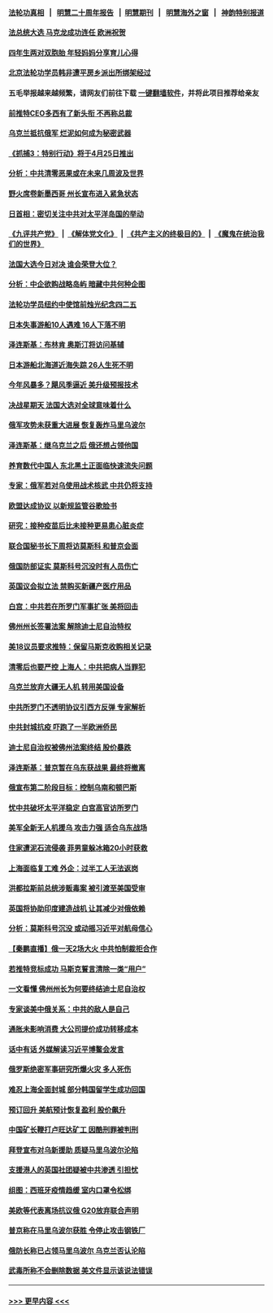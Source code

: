 #### [法轮功真相](https://github.com/gfw-breaker/truth/blob/master/README.md?t=0) &nbsp;&nbsp;|&nbsp;&nbsp; [明慧二十周年报告](https://github.com/gfw-breaker/mh-reports/blob/master/README.md?t=0) &nbsp;&nbsp;|&nbsp;&nbsp;[明慧期刊](https://github.com/gfw-breaker/mh-qikan) &nbsp;&nbsp;|&nbsp;&nbsp; [明慧海外之窗](https://github.com/gfw-breaker/mh-news/blob/master/README.md?t=0) &nbsp;&nbsp;|&nbsp;&nbsp; [神韵特别报道](https://github.com/gfw-breaker/mh-news/blob/master/shenyun.md?t=0)
#### [法总统大选  马克龙成功连任 欧洲祝贺](../pages/nsc418/n13719442.md?t=04250651) 
#### [四年生两对双胞胎 年轻妈妈分享育儿心得](../pages/nsc418/n13719150.md?t=04250651) 
#### [北京法轮功学员韩非遭平房乡派出所绑架经过](../pages/nsc418/n13719316.md?t=04250651) 
#### 五毛举报越来越频繁，请网友们前往下载 [一键翻墙软件](https://github.com/gfw-breaker/ssr-accounts)，并将此项目推荐给亲友
#### [前推特CEO多西有了新头衔 不再称总裁](../pages/nsc418/n13719420.md?t=04250651) 
#### [乌克兰抵抗俄军 烂泥如何成为秘密武器](../pages/nsc418/n13719439.md?t=04250651) 
#### [《抓捕3：特别行动》将于4月25日推出](../pages/nsc418/n13717350.md?t=04250651) 
#### [分析：中共清零恶果或在未来几周波及世界](../pages/nsc418/n13719436.md?t=04250651) 
#### [野火席卷新墨西哥 州长宣布进入紧急状态](../pages/nsc418/n13719351.md?t=04250651) 
#### [日首相：密切关注中共对太平洋岛国的举动](../pages/nsc418/n13719329.md?t=04250651) 
#### [《九评共产党》](https://github.com/begood0513/9ping.md/blob/master/README.md) &nbsp;|&nbsp; [《解体党文化》](../../../../jtdwh.md/blob/master/README.md)  &nbsp;|&nbsp; [《共产主义的终极目的》](../../../../gczydzjmd.md/blob/master/README.md) &nbsp;|&nbsp; [《魔鬼在统治我们的世界》](../../../../mgztzwmdsj.md/blob/master/README.md) 
#### [法国大选今日对决 谁会荣登大位？](../pages/nsc418/n13719235.md?t=04250651) 
#### [分析：中企欲购战略岛屿 暗藏中共何种企图](../pages/nsc418/n13715568.md?t=04250651) 
#### [法轮功学员纽约中使馆前烛光纪念四二五](../pages/nsc418/n13719075.md?t=04250651) 
#### [日本失事游船10人遇难 16人下落不明](../pages/nsc418/n13719281.md?t=04250651) 
#### [泽连斯基：布林肯 奥斯汀将访问基辅](../pages/nsc418/n13718768.md?t=04250651) 
#### [日本游船北海道近海失踪 26人生死不明](../pages/nsc418/n13718714.md?t=04250651) 
#### [今年风暴多？飓风季逼近  美升级预报技术](../pages/nsc418/n13718650.md?t=04250651) 
#### [决战星期天 法国大选对全球意味着什么](../pages/nsc418/n13718591.md?t=04250651) 
#### [俄军攻势未获重大进展 恢复轰炸马里乌波尔](../pages/nsc418/n13718574.md?t=04250651) 
#### [泽连斯基：继乌克兰之后 俄还想占领他国](../pages/nsc418/n13718473.md?t=04250651) 
#### [养育数代中国人 东北黑土正面临快速流失问题](../pages/nsc418/n13718422.md?t=04250651) 
#### [专家：俄军若对乌使用战术核武 中共仍将支持](../pages/nsc418/n13718303.md?t=04250651) 
#### [欧盟达成协议 以新规监管谷歌脸书](../pages/nsc418/n13718105.md?t=04250651) 
#### [研究：接种疫苗后比未接种更易患心脏炎症](../pages/nsc418/n13717987.md?t=04250651) 
#### [联合国秘书长下周将访莫斯科 和普京会面](../pages/nsc418/n13717985.md?t=04250651) 
#### [俄国防部证实 莫斯科号沉没时有人员伤亡](../pages/nsc418/n13717954.md?t=04250651) 
#### [英国议会拟立法 禁购买新疆产医疗用品](../pages/nsc418/n13717922.md?t=04250651) 
#### [白宫：中共若在所罗门军事扩张 美将回击](../pages/nsc418/n13717961.md?t=04250651) 
#### [佛州州长签署法案 解除迪士尼自治特权](../pages/nsc418/n13717956.md?t=04250651) 
#### [美18议员要求推特：保留马斯克收购相关记录](../pages/nsc418/n13717868.md?t=04250651) 
#### [清零后也要严控 上海人：中共把病人当罪犯](../pages/nsc418/n13717884.md?t=04250651) 
#### [乌克兰放弃大疆无人机 转用美国设备](../pages/nsc418/n13717883.md?t=04250651) 
#### [中共所罗门不透明协议引西方反弹 专家解析](../pages/nsc418/n13717682.md?t=04250651) 
#### [中共封城抗疫 吓跑了一半欧洲侨民](../pages/nsc418/n13717854.md?t=04250651) 
#### [迪士尼自治权被佛州法案终结 股价暴跌](../pages/nsc418/n13717248.md?t=04250651) 
#### [泽连斯基：普京暂在乌东获战果 最终将撤离](../pages/nsc418/n13717728.md?t=04250651) 
#### [俄宣布第二阶段目标：控制乌南和顿巴斯](../pages/nsc418/n13717767.md?t=04250651) 
#### [忧中共破坏太平洋稳定 白宫高官访所罗门](../pages/nsc418/n13717718.md?t=04250651) 
#### [美军全新无人机援乌 攻击力强 适合乌东战场](../pages/nsc418/n13717585.md?t=04250651) 
#### [住家遭泥石流侵袭 菲男童躲冰箱20小时获救](../pages/nsc418/n13717398.md?t=04250651) 
#### [上海面临复工难 外企：过半工人无法返岗](../pages/nsc418/n13717472.md?t=04250651) 
#### [洪都拉斯前总统涉贩毒案 被引渡至美国受审](../pages/nsc418/n13717224.md?t=04250651) 
#### [英国将协助印度建造战机 让其减少对俄依赖](../pages/nsc418/n13717338.md?t=04250651) 
#### [分析：莫斯科号沉没 或动摇习近平对航母信心](../pages/nsc418/n13717216.md?t=04250651) 
#### [【秦鹏直播】俄一天2场大火 中共怕制裁拒合作](../pages/nsc418/n13717244.md?t=04250651) 
#### [若推特竞标成功 马斯克誓言清除一类“用户”](../pages/nsc418/n13717237.md?t=04250651) 
#### [一文看懂 佛州州长为何要终结迪士尼自治权](../pages/nsc418/n13717130.md?t=04250651) 
#### [专家谈美中俄关系：中共的敌人是自己](../pages/nsc418/n13716189.md?t=04250651) 
#### [通胀未影响消费 大公司提价成功转移成本](../pages/nsc418/n13717067.md?t=04250651) 
#### [话中有话 外媒解读习近平博鳌会发言](../pages/nsc418/n13717182.md?t=04250651) 
#### [俄罗斯绝密军事研究所爆火灾 多人死伤](../pages/nsc418/n13717142.md?t=04250651) 
#### [难忍上海全面封城 部分韩国留学生成功回国](../pages/nsc418/n13716988.md?t=04250651) 
#### [预订回升 美航预计恢复盈利 股价飙升](../pages/nsc418/n13717041.md?t=04250651) 
#### [中国矿长鞭打卢旺达矿工 因酷刑罪被判刑](../pages/nsc418/n13717102.md?t=04250651) 
#### [拜登宣布对乌新援助 质疑马里乌波尔沦陷](../pages/nsc418/n13717073.md?t=04250651) 
#### [支援港人的英国社团疑被中共渗透 引担忧](../pages/nsc418/n13717016.md?t=04250651) 
#### [组图：西班牙疫情趋缓 室内口罩令松绑](../pages/nsc418/n13716818.md?t=04250651) 
#### [美欧等代表离场抗议俄 G20放弃联合声明](../pages/nsc418/n13716869.md?t=04250651) 
#### [普京称在马里乌波尔获胜 令停止攻击钢铁厂](../pages/nsc418/n13716892.md?t=04250651) 
#### [俄防长称已占领马里乌波尔 乌克兰否认沦陷](../pages/nsc418/n13716782.md?t=04250651) 
#### [武毒所称不会删除数据 美文件显示该说法错误](../pages/nsc418/n13716747.md?t=04250651) 

----
#### [ >>> 更早内容 <<< ](../indexes/nsc418-earlier.md)
